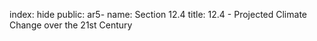 index: hide
public: ar5-
name: Section 12.4
title: 12.4 - Projected Climate Change over the 21st Century


